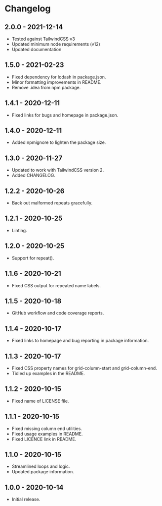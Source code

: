 # Changelog

## 2.0.0 - 2021-12-14
 * Tested against TailwindCSS v3
 * Updated minimum node requirements (v12)
 * Updated documentation

## 1.5.0 - 2021-02-23
 * Fixed dependency for lodash in package.json.
 * Minor formatting improvements in README.
 * Remove .idea from npm package.

## 1.4.1 - 2020-12-11
 * Fixed links for bugs and homepage in package.json.

## 1.4.0 - 2020-12-11
 * Added npmignore to lighten the package size.

## 1.3.0 - 2020-11-27
 * Updated to work with TailwindCSS version 2.
 * Added CHANGELOG.

## 1.2.2 - 2020-10-26
 * Back out malformed repeats gracefully.
 
## 1.2.1 - 2020-10-25
 * Linting.
 
## 1.2.0 - 2020-10-25
 * Support for repeat().
 
## 1.1.6 - 2020-10-21
 * Fixed CSS output for repeated name labels.

## 1.1.5 - 2020-10-18
 * GitHub workflow and code coverage reports.

## 1.1.4 - 2020-10-17
 * Fixed links to homepage and bug reporting in package information.

## 1.1.3 - 2020-10-17
 * Fixed CSS property names for grid-column-start and grid-column-end.
 * Tidied up examples in the README.

## 1.1.2 - 2020-10-15
 * Fixed name of LICENSE file.

## 1.1.1 - 2020-10-15
 * Fixed missing column end utilities.
 * Fixed usage examples in README.
 * Fixed LICENCE link in README.

## 1.1.0 - 2020-10-15
 * Streamlined loops and logic.
 * Updated package information.

## 1.0.0 - 2020-10-14
 * Initial release.